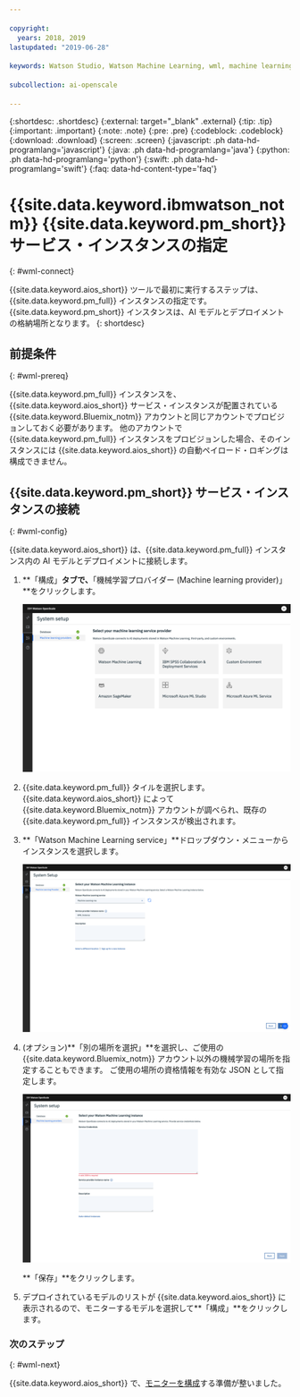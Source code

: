 ```yaml
---

copyright:
  years: 2018, 2019
lastupdated: "2019-06-28"

keywords: Watson Studio, Watson Machine Learning, wml, machine learning, services

subcollection: ai-openscale

---
```


{:shortdesc: .shortdesc}
{:external: target="_blank" .external}
{:tip: .tip}
{:important: .important}
{:note: .note}
{:pre: .pre}
{:codeblock: .codeblock}
{:download: .download}
{:screen: .screen}
{:javascript: .ph data-hd-programlang='javascript'}
{:java: .ph data-hd-programlang='java'}
{:python: .ph data-hd-programlang='python'}
{:swift: .ph data-hd-programlang='swift'}
{:faq: data-hd-content-type='faq'}

# {{site.data.keyword.ibmwatson_notm}} {{site.data.keyword.pm_short}} サービス・インスタンスの指定
{: #wml-connect}

{{site.data.keyword.aios_short}} ツールで最初に実行するステップは、{{site.data.keyword.pm_full}} インスタンスの指定です。 {{site.data.keyword.pm_short}} インスタンスは、AI モデルとデプロイメントの格納場所となります。
{: shortdesc}

## 前提条件
{: #wml-prereq}

{{site.data.keyword.pm_full}} インスタンスを、{{site.data.keyword.aios_short}} サービス・インスタンスが配置されている {{site.data.keyword.Bluemix_notm}} アカウントと同じアカウントでプロビジョンしておく必要があります。 他のアカウントで {{site.data.keyword.pm_full}} インスタンスをプロビジョンした場合、そのインスタンスには {{site.data.keyword.aios_short}} の自動ペイロード・ロギングは構成できません。

## {{site.data.keyword.pm_short}} サービス・インスタンスの接続
{: #wml-config}

{{site.data.keyword.aios_short}} は、{{site.data.keyword.pm_full}} インスタンス内の AI モデルとデプロイメントに接続します。

1.  **「構成」**タブで、**「機械学習プロバイダー (Machine learning provider)」**をクリックします。

    ![機械学習サービス・プロバイダーの選択画面に、サポートされる機械学習エンジンのタイルが表示されます](images/wos-machine-learning-providers-selection.png)

2.  {{site.data.keyword.pm_full}} タイルを選択します。 {{site.data.keyword.aios_short}} によって {{site.data.keyword.Bluemix_notm}} アカウントが調べられ、既存の {{site.data.keyword.pm_full}} インスタンスが検出されます。 
3. **「Watson Machine Learning service」**ドロップダウン・メニューからインスタンスを選択します。

    ![{{site.data.keyword.pm_short}} サービスの選択](images/gs-set-wml.png)

4.  (オプション)**「別の場所を選択」**を選択し、ご使用の {{site.data.keyword.Bluemix_notm}} アカウント以外の機械学習の場所を指定することもできます。 ご使用の場所の資格情報を有効な JSON として指定します。

    ![{{site.data.keyword.pm_short}} インスタンスの設定](images/gs-get-wml.png)

    **「保存」**をクリックします。

1.  デプロイされているモデルのリストが {{site.data.keyword.aios_short}} に表示されるので、モニターするモデルを選択して**「構成」**をクリックします。

### 次のステップ
{: #wml-next}

{{site.data.keyword.aios_short}} で、[モニターを構成](/docs/services/ai-openscale?topic=ai-openscale-mo-config)する準備が整いました。
